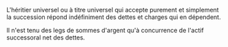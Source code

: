 L'héritier universel ou à titre universel qui accepte purement et simplement la succession répond indéfiniment des dettes et charges qui en dépendent.

Il n'est tenu des legs de sommes d'argent qu'à concurrence de l'actif successoral net des dettes.
